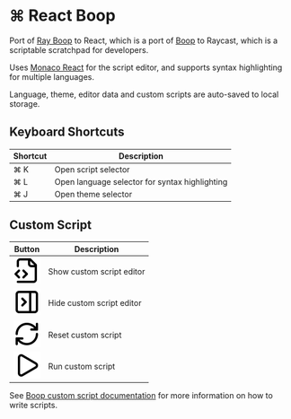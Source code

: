 # ⌘ React Boop

Port of [Ray Boop](https://github.com/raycast/extensions/tree/7f9c1daa7d7bfd080292fd576d5a27ce439f06ba/extensions/ray-boop) to React, which is a port of [Boop](https://github.com/IvanMathy/Boop/) to Raycast, which is a scriptable scratchpad for developers.

Uses [Monaco React](https://github.com/suren-atoyan/monaco-react) for the script editor, and supports syntax highlighting for multiple languages.

Language, theme, editor data and custom scripts are auto-saved to local storage.

## Keyboard Shortcuts
| Shortcut | Description                                    |
|----------|------------------------------------------------|
| ⌘ K      | Open script selector                           |
| ⌘ L      | Open language selector for syntax highlighting |
| ⌘ J      | Open theme selector                            |

## Custom Script
| Button                             | Description               |
|------------------------------------|---------------------------|
| ![](/assets/file-code-2.svg)       | Show custom script editor |
| ![](/assets/panel-right-close.svg) | Hide custom script editor |
| ![](/assets/refresh-cw.svg)        | Reset custom script       |
| ![](/assets/play.svg)              | Run custom script         |

See [Boop custom script documentation](https://github.com/IvanMathy/Boop/blob/main/Boop/Documentation/CustomScripts.md) for more information on how to write scripts.
